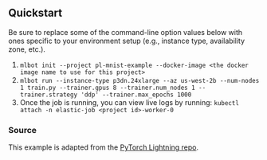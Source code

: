 ## Quickstart
Be sure to replace some of the command-line option values below with ones specific to your environment setup (e.g., instance type, availability zone, etc.).

1. `mlbot init --project pl-mnist-example --docker-image <the docker image name to use for this project>`
2. `mlbot run --instance-type p3dn.24xlarge --az us-west-2b --num-nodes 1 train.py --trainer.gpus 8 --trainer.num_nodes 1 --trainer.strategy 'ddp' --trainer.max_epochs 1000`
3. Once the job is running, you can view live logs by running: `kubectl attach -n elastic-job <project id>-worker-0`

### Source
This example is adapted from the <a href="https://github.com/PyTorchLightning/pytorch-lightning/tree/master/pl_examples/basic_examples">PyTorch Lightning repo</a>.